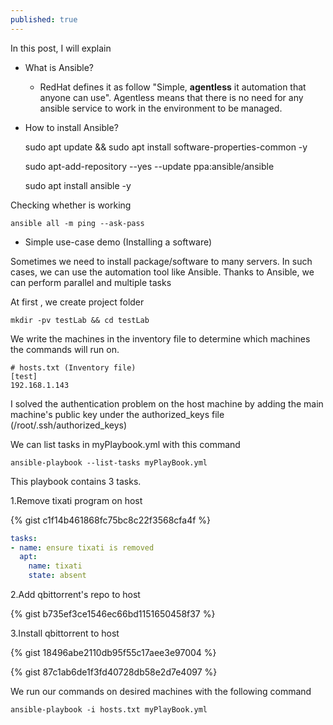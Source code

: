 ```yaml
---
published: true
---
```

In this post, I will explain
* What is Ansible?
  * RedHat defines it as follow "Simple, **agentless** it automation that anyone can use". Agentless means that there is no need for any ansible service to work in the environment to be managed.
* How to install Ansible?

  sudo apt update && sudo apt install software-properties-common -y

  sudo apt-add-repository --yes --update ppa:ansible/ansible

  sudo apt install ansible -y

Checking whether is working

```ansible all -m ping --ask-pass```


* Simple use-case demo (Installing a software)

Sometimes we need to install package/software to many servers. In such cases, we can use the automation tool like Ansible.
Thanks to Ansible, we can perform parallel and multiple tasks

At first , we create project folder

  ```mkdir -pv testLab && cd testLab```

We write the machines in the inventory file to determine which machines the commands will run on.
  ```
  # hosts.txt (Inventory file)
  [test]
  192.168.1.143
  ```

I solved the authentication problem on the host machine by adding the main machine's public key under the authorized_keys file (/root/.ssh/authorized_keys)

We can list tasks in myPlaybook.yml with this command  

  ```ansible-playbook --list-tasks myPlayBook.yml```

This playbook contains 3 tasks.

1.Remove tixati program on host

{% gist c1f14b461868fc75bc8c22f3568cfa4f %}

```yaml
tasks:
- name: ensure tixati is removed
  apt:
    name: tixati
    state: absent
```

2.Add qbittorrent's repo to host

{% gist b735ef3ce1546ec66bd1151650458f37 %}

3.Install qbittorrent to host

{% gist 18496abe2110db95f55c17aee3e97004 %}





  {% gist 87c1ab6de1f3fd40728db58e2d7e4097 %}

We run our commands on desired machines with the following command

  ```ansible-playbook -i hosts.txt myPlayBook.yml```

